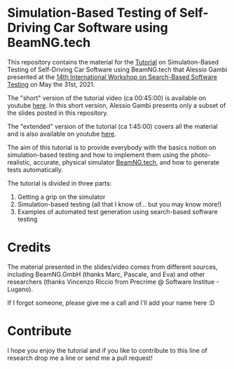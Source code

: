 # Simulation-Based Testing of Self-Driving Car Software using BeamNG.tech

This repository contains the material for the [Tutorial](https://sbst21.github.io/keynotes/) on Simulation-Based Testing of Self-Driving Car Software using BeamNG.tech that Alessio Gambi presented at the [14th International Workshop on Search-Based Software Testing](https://sbst21.github.io/) on May the 31st, 2021.

The "short" version of the tutorial video (ca 00:45:00) is available on youtube [here](https://youtu.be/_IjEaAk52-8). In this short version, Alessio Gambi presents only a subset of the slides posted in this repository.

The "extended" version of the tutorial (ca 1:45:00) covers all the material and is also available on youtube [here](https://www.youtube.com/watch?v=F-CTMMNE0JU).

The aim of this tutorial is to provide everybody with the basics notion on simulation-based testing and how to implement them using the photo-realistic, accurate, physical simulator [BeamNG.tech](https://beamng.gmbh/research/), and how to generate tests automatically.

The tutorial is divided in three parts:

1. Getting a grip on the simulator
2. Simulation-based testing (all that I know of... but you may know more!)
3. Examples of automated test generation using search-based software testing

# Credits
The material presented in the slides/video comes from different sources, including BeamNG.GmbH (thanks Marc, Pascale, and Eva) and other researchers (thanks Vincenzo Riccio from Precrime @ Software Institue - Lugano). 

If I forgot someone, please give me a call and I'll add your name here :D

# Contribute

I hope you enjoy the tutorial and if you like to contribute to this line of research drop me a line or send me a pull request!

